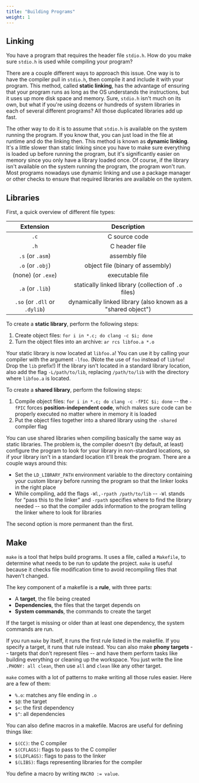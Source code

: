```yaml
---
title: "Building Programs"
weight: 1
---
```


## Linking

You have a program that requires the header file `stdio.h`. How do you make sure `stdio.h` is used while compiling your program?

There are a couple different ways to approach this issue. One way is to have the compiler pull in `stdio.h`, then compile it and include it with your program. This method, called **static linking**, has the advantage of ensuring that your program runs as long as the OS understands the instructions, but it uses up more disk space and memory. Sure, `stdio.h` isn't much on its own, but what if you're using dozens or hundreds of system libraries in each of several different programs? All those duplicated libraries add up fast.

The other way to do it is to assume that `stdio.h` is available on the system running the program. If you know that, you can just load in the file at runtime and do the linking then. This method is known as **dynamic linking**. It's a little slower than static linking since you have to make sure everything is loaded up before running the program, but it's significantly easier on memory since you only have a library loaded once. Of course, if the library isn't available on the system running the program, the program won't run. Most programs nowadays use dynamic linking and use a package manager or other checks to ensure that required libraries are available on the system.

## Libraries

First, a quick overview of different file types:

|           Extension           |                         Description                          |
| :---------------------------: | :----------------------------------------------------------: |
|             `.c`              |                        C source code                         |
|             `.h`              |                        C header file                         |
|       `.s` (or `.asm`)        |                        assembly file                         |
|       `.o` (or `.obj`)        |               object file (binary of assembly)               |
|      (none) (or `.exe`)       |                       executable file                        |
|       `.a` (or `.lib`)        |     statically linked library (collection of `.o` files)     |
| `.so` (or `.dll` or `.dylib`) | dynamically linked library (also known as a "shared object") |

To create a **static library**, perform the following steps:

1. Create object files: `for i in *.c; do clang -c $i; done`
2. Turn the object files into an archive: `ar rcs libfoo.a *.o`

Your static library is now located at `libfoo.a`! You can use it by calling your compiler with the argument `-lfoo`. (Note the use of `foo` instead of `libfoo`! Drop the `lib` prefix!) If the library isn't located in a standard library location, also add the flag `-L/path/to/lib`, replacing `/path/to/lib` with the directory where `libfoo.a` is located.

To create a **shared library**, perform the following steps:

1. Compile object files: `for i in *.c; do clang -c -fPIC $i; done` -- the `-fPIC` forces **position-independent code**, which makes sure code can be properly executed no matter where in memory it is loaded
2. Put the object files together into a shared library using the `-shared` compiler flag

You can use shared libraries when compiling basically the same way as static libraries. The problem is, the compiler doesn't (by default, at least) configure the program to look for your library in non-standard locations, so if your library isn't in a standard location it'll break the program. There are a couple ways around this:

* Set the `LD_LIBRARY_PATH` environment variable to the directory containing your custom library before running the program so that the linker looks in the right place
* While compiling, add the flags `-Wl,-rpath /path/to/lib` -- `-Wl` stands for "pass this to the linker" and `-rpath` specifies where to find the library needed -- so that the compiler adds information to the program telling the linker where to look for libraries

The second option is more permanent than the first.

## Make

`make` is a tool that helps build programs. It uses a file, called a `Makefile`, to determine what needs to be run to update the project. `make` is useful because it checks file modification time to avoid recompiling files that haven't changed.

The key component of a makefile is a **rule**, with three parts:

* A **target**, the file being created
* **Dependencies**, the files that the target depends on
* **System commands**, the commands to create the target

If the target is missing or older than at least one dependency, the system commands are run.

If you run `make` by itself, it runs the first rule listed in the makefile. If you specify a target, it runs that rule instead. You can also make **phony targets** -- targets that don't represent files -- and have them perform tasks like building everything or cleaning up the workspace. You just write the line `.PHONY: all clean`, then use `all` and `clean` like any other target.

`make` comes with a lot of patterns to make writing all those rules easier. Here are a few of them:

* `%.o`: matches any file ending in `.o`
* `$@`: the target
* `$<`: the first dependency
* `$^`: all dependencies

You can also define macros in a makefile. Macros are useful for defining things like:

* `$(CC)`: the C compiler
* `$(CFLAGS)`: flags to pass to the C compiler
* `$(LDFLAGS)`: flags to pass to the linker
* `$(LIBS)`: flags representing libraries for the compiler

You define a macro by writing `MACRO := value`.
